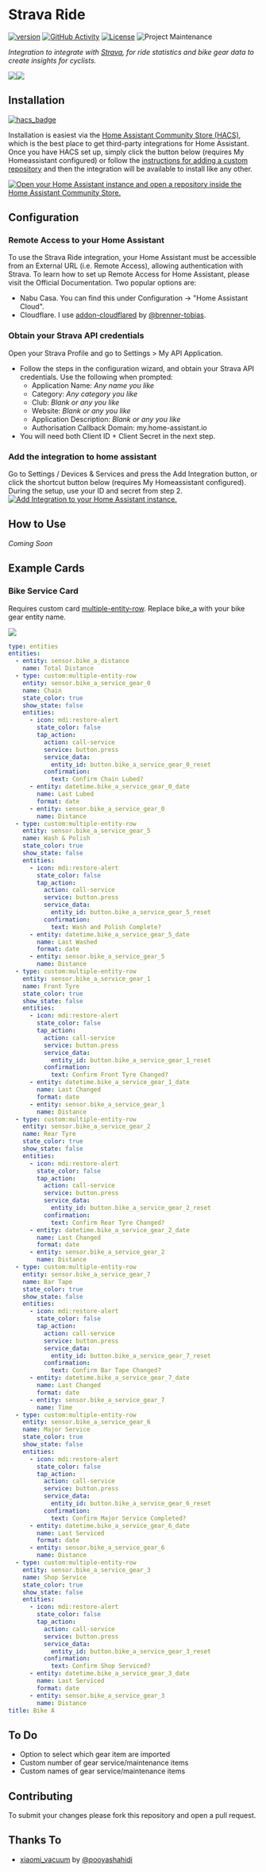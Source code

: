 # Strava Ride

[![version](https://img.shields.io/github/manifest-json/v/tonymyatt/strava_ride?filename=custom_components%2Fstrava_ride%2Fmanifest.json&label=latest&color=slateblue)](https://github.com/tonymyatt/strava_ride/releases/latest)
[![GitHub Activity][commits-shield]][commits]
[![License][license-shield]](LICENSE)
![Project Maintenance][maintenance-shield]

_Integration to integrate with [Strava][strava_ride], for ride statistics and bike gear data to create insights for cyclists._

<img src="https://raw.githubusercontent.com/tonymyatt/strava_ride/main/image/gear-bike-example.PNG"><img src="https://raw.githubusercontent.com/tonymyatt/strava_ride/main/image/gear-sensors.PNG">

## Installation

[![hacs_badge](https://img.shields.io/badge/HACS-Custom-orange.svg)](https://github.com/hacs/integration)

Installation is easiest via the [Home Assistant Community Store (HACS)](https://hacs.xyz/), which is the best place to get third-party integrations for Home Assistant. Once you have HACS set up, simply click the button below (requires My Homeassistant configured) or follow the [instructions for adding a custom
repository](https://hacs.xyz/docs/faq/custom_repositories) and then the integration will be available to install like any other.

[![Open your Home Assistant instance and open a repository inside the Home Assistant Community Store.](https://my.home-assistant.io/badges/hacs_repository.svg)](https://my.home-assistant.io/redirect/hacs_repository/?owner=tonymyatt&repository=strava_ride&category=integration)

## Configuration

### Remote Access to your Home Assistant
To use the Strava Ride integration, your Home Assistant must be accessible from an External URL (i.e. Remote Access), allowing authentication with Strava. To learn how to set up Remote Access for Home Assistant, please visit the Official Documentation. Two popular options are: 
- Nabu Casa. You can find this under Configuration -> "Home Assistant Cloud".
- Cloudflare. I use [addon-cloudflared](https://github.com/brenner-tobias/addon-cloudflared) by [@brenner-tobias](https://github.com/brenner-tobias).

### Obtain your Strava API credentials
Open your Strava Profile and go to Settings > My API Application.
- Follow the steps in the configuration wizard, and obtain your Strava API credentials. Use the following when prompted:
  - Application Name: *Any name you like*
  - Category: *Any category you like*
  - Club: *Blank or any you like*
  - Website: *Blank or any you like*
  - Application Description: *Blank or any you like*
  - Authorisation Callback Domain: my.home-assistant.io
- You will need both Client ID + Client Secret in the next step.

### Add the integration to home assistant
Go to Settings / Devices & Services and press the Add Integration button, or click the shortcut button below (requires My Homeassistant configured).
During the setup, use your ID and secret from step 2.
[![Add Integration to your Home Assistant
instance.](https://my.home-assistant.io/badges/config_flow_start.svg)](https://my.home-assistant.io/redirect/config_flow_start/?domain=strava_ride)

## How to Use

*Coming Soon*

## Example Cards

### Bike Service Card
Requires custom card [multiple-entity-row](https://github.com/benct/lovelace-multiple-entity-row). Replace bike_a with your bike gear entity name.

<img src="https://raw.githubusercontent.com/tonymyatt/strava_ride/main/image/gear-bike-example.png">

```yaml
type: entities
entities:
  - entity: sensor.bike_a_distance
    name: Total Distance
  - type: custom:multiple-entity-row
    entity: sensor.bike_a_service_gear_0
    name: Chain
    state_color: true
    show_state: false
    entities:
      - icon: mdi:restore-alert
        state_color: false
        tap_action:
          action: call-service
          service: button.press
          service_data:
            entity_id: button.bike_a_service_gear_0_reset
          confirmation:
            text: Confirm Chain Lubed?
      - entity: datetime.bike_a_service_gear_0_date
        name: Last Lubed
        format: date
      - entity: sensor.bike_a_service_gear_0
        name: Distance
  - type: custom:multiple-entity-row
    entity: sensor.bike_a_service_gear_5
    name: Wash & Polish
    state_color: true
    show_state: false
    entities:
      - icon: mdi:restore-alert
        state_color: false
        tap_action:
          action: call-service
          service: button.press
          service_data:
            entity_id: button.bike_a_service_gear_5_reset
          confirmation:
            text: Wash and Polish Complete?
      - entity: datetime.bike_a_service_gear_5_date
        name: Last Washed
        format: date
      - entity: sensor.bike_a_service_gear_5
        name: Distance
  - type: custom:multiple-entity-row
    entity: sensor.bike_a_service_gear_1
    name: Front Tyre
    state_color: true
    show_state: false
    entities:
      - icon: mdi:restore-alert
        state_color: false
        tap_action:
          action: call-service
          service: button.press
          service_data:
            entity_id: button.bike_a_service_gear_1_reset
          confirmation:
            text: Confirm Front Tyre Changed?
      - entity: datetime.bike_a_service_gear_1_date
        name: Last Changed
        format: date
      - entity: sensor.bike_a_service_gear_1
        name: Distance
  - type: custom:multiple-entity-row
    entity: sensor.bike_a_service_gear_2
    name: Rear Tyre
    state_color: true
    show_state: false
    entities:
      - icon: mdi:restore-alert
        state_color: false
        tap_action:
          action: call-service
          service: button.press
          service_data:
            entity_id: button.bike_a_service_gear_2_reset
          confirmation:
            text: Confirm Rear Tyre Changed?
      - entity: datetime.bike_a_service_gear_2_date
        name: Last Changed
        format: date
      - entity: sensor.bike_a_service_gear_2
        name: Distance
  - type: custom:multiple-entity-row
    entity: sensor.bike_a_service_gear_7
    name: Bar Tape
    state_color: true
    show_state: false
    entities:
      - icon: mdi:restore-alert
        state_color: false
        tap_action:
          action: call-service
          service: button.press
          service_data:
            entity_id: button.bike_a_service_gear_7_reset
          confirmation:
            text: Confirm Bar Tape Changed?
      - entity: datetime.bike_a_service_gear_7_date
        name: Last Changed
        format: date
      - entity: sensor.bike_a_service_gear_7
        name: Time
  - type: custom:multiple-entity-row
    entity: sensor.bike_a_service_gear_6
    name: Major Service
    state_color: true
    show_state: false
    entities:
      - icon: mdi:restore-alert
        state_color: false
        tap_action:
          action: call-service
          service: button.press
          service_data:
            entity_id: button.bike_a_service_gear_6_reset
          confirmation:
            text: Confirm Major Service Completed?
      - entity: datetime.bike_a_service_gear_6_date
        name: Last Serviced
        format: date
      - entity: sensor.bike_a_service_gear_6
        name: Distance
  - type: custom:multiple-entity-row
    entity: sensor.bike_a_service_gear_3
    name: Shop Service
    state_color: true
    show_state: false
    entities:
      - icon: mdi:restore-alert
        state_color: false
        tap_action:
          action: call-service
          service: button.press
          service_data:
            entity_id: button.bike_a_service_gear_3_reset
          confirmation:
            text: Confirm Shop Serviced?
      - entity: datetime.bike_a_service_gear_3_date
        name: Last Serviced
        format: date
      - entity: sensor.bike_a_service_gear_3
        name: Distance
title: Bike A

```

## To Do

- Option to select which gear item are imported
- Custom number of gear service/maintenance items
- Custom names of gear service/maintenance items

## Contributing

To submit your changes please fork this repository and open a pull request. 

## Thanks To

 - [xiaomi_vacuum](https://github.com/pooyashahidi/xiaomi_vacuum) by [@pooyashahidi](https://github.com/pooyashahidi)


[strava_ride]: https://www.strava.com/login
[commits-shield]: https://img.shields.io/github/commit-activity/y/tonymyatt/strava_ride.svg?plastic
[commits]: https://github.com/tonymyatt/strava_ride/commits/main
[license-shield]: https://img.shields.io/github/license/tonymyatt/strava_ride.svg?plastic
[maintenance-shield]: https://img.shields.io/badge/maintainer-tonymyatt-blue.svg?plastic
